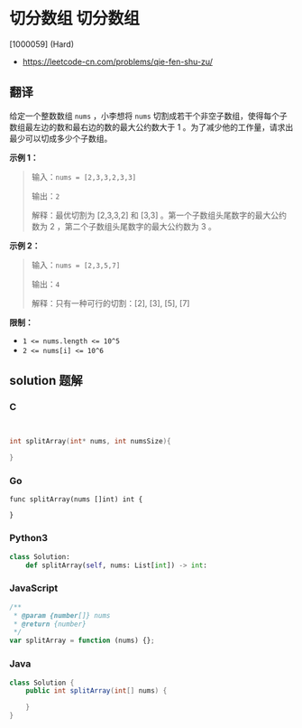 # 切分数组 切分数组

[1000059] (Hard)

- https://leetcode-cn.com/problems/qie-fen-shu-zu/

## 翻译

给定一个整数数组 `nums` ，小李想将 `nums` 切割成若干个非空子数组，使得每个子数组最左边的数和最右边的数的最大公约数大于 1 。为了减少他的工作量，请求出最少可以切成多少个子数组。

**示例 1：**

> 输入：`nums = [2,3,3,2,3,3]`
>
> 输出：`2`
>
> 解释：最优切割为 \[2,3,3,2\] 和 \[3,3\] 。第一个子数组头尾数字的最大公约数为 2 ，第二个子数组头尾数字的最大公约数为 3 。

**示例 2：**

> 输入：`nums = [2,3,5,7]`
>
> 输出：`4`
>
> 解释：只有一种可行的切割：\[2\], \[3\], \[5\], \[7\]

**限制：**

- `1 <= nums.length <= 10^5`
- `2 <= nums[i] <= 10^6`

## solution 题解

### C

```c


int splitArray(int* nums, int numsSize){

}


```

### Go

```golang
func splitArray(nums []int) int {

}
```

### Python3

```python
class Solution:
    def splitArray(self, nums: List[int]) -> int:
```

### JavaScript

```javascript
/**
 * @param {number[]} nums
 * @return {number}
 */
var splitArray = function (nums) {};
```

### Java

```java
class Solution {
    public int splitArray(int[] nums) {

    }
}
```
